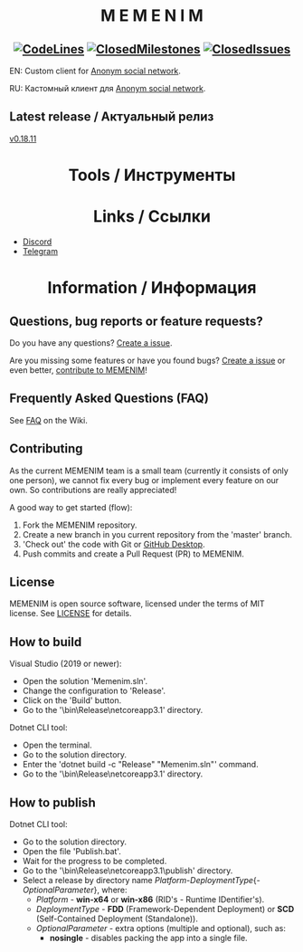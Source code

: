 # <div align="center">**M E M E N I M**</div>

## <div align="center">[![CodeLines](https://tokei.rs/b1/github/MEMENIM-Project/Memenim?category=code)](https://github.com/MEMENIM-Project/Memenim) [![ClosedMilestones](https://img.shields.io/github/milestones/closed/MEMENIM-Project/Memenim?style=flat)](https://github.com/MEMENIM-Project/Memenim/milestones?state=closed) [![ClosedIssues](https://img.shields.io/github/issues-closed/MEMENIM-Project/Memenim?style=flat)](https://github.com/MEMENIM-Project/Memenim/issues?q=is%3Aissue+is%3Aclosed)</div>


EN: Custom client for [Anonym social network](https://anonym.network/).

RU: Кастомный клиент для [Anonym social network](https://anonym.network/).


## Latest release / Актуальный релиз

[v0.18.11](https://github.com/MEMENIM-Project/Memenim/releases/tag/v0.18.11)


# <div align="center">**Tools / Инструменты**</div>


# <div align="center">**Links / Ссылки**</div>

- [Discord](https://discord.gg/yhATVBWxZG)
- [Telegram](https://t.me/joinchat/Vf9B3XM5SM-zUbkf)


# <div align="center">**Information / Информация**</div>


## Questions, bug reports or feature requests?

Do you have any questions? [Create a issue](https://github.com/MEMENIM-Project/Memenim/issues/new/choose).

Are you missing some features or have you found bugs? [Create a issue](https://github.com/MEMENIM-Project/Memenim/issues/new/choose) or even better, [contribute to MEMENIM](https://github.com/MEMENIM-Project/Memenim#Contributing)!


## Frequently Asked Questions (FAQ)

See [FAQ](https://github.com/MEMENIM-Project/Memenim/wiki/FAQ) on the Wiki.


## Contributing

As the current MEMENIM team is a small team (currently it consists of only one person), we cannot fix every bug or implement every feature on our own. So contributions are really appreciated!

A good way to get started (flow):

1. Fork the MEMENIM repository.
2. Create a new branch in you current repository from the 'master' branch.
3. 'Check out' the code with Git or [GitHub Desktop](https://desktop.github.com/).
4. Push commits and create a Pull Request (PR) to MEMENIM.


## License

MEMENIM is open source software, licensed under the terms of MIT license.
See [LICENSE](LICENSE) for details.


## How to build

Visual Studio (2019 or newer):

  - Open the solution 'Memenim.sln'.
  - Change the configuration to 'Release'.
  - Click on the 'Build' button.
  - Go to the '\bin\Release\netcoreapp3.1' directory.

Dotnet CLI tool:

  - Open the terminal.
  - Go to the solution directory.
  - Enter the 'dotnet build -c "Release" "Memenim.sln"' command.
  - Go to the '\bin\Release\netcoreapp3.1' directory.


## How to publish

Dotnet CLI tool:

  - Go to the solution directory.
  - Open the file 'Publish.bat'.
  - Wait for the progress to be completed.
  - Go to the '\bin\Release\netcoreapp3.1\publish' directory.
  - Select a release by directory name *Platform*-*DeploymentType*{-*OptionalParameter*}, where:
    - *Platform* - **win-x64** or **win-x86** (RID's - Runtime IDentifier's).
    - *DeploymentType* - **FDD** (Framework-Dependent Deployment) or **SCD** (Self-Contained Deployment (Standalone)).
    - *OptionalParameter* - extra options (multiple and optional), such as:
      - **nosingle** - disables packing the app into a single file.


